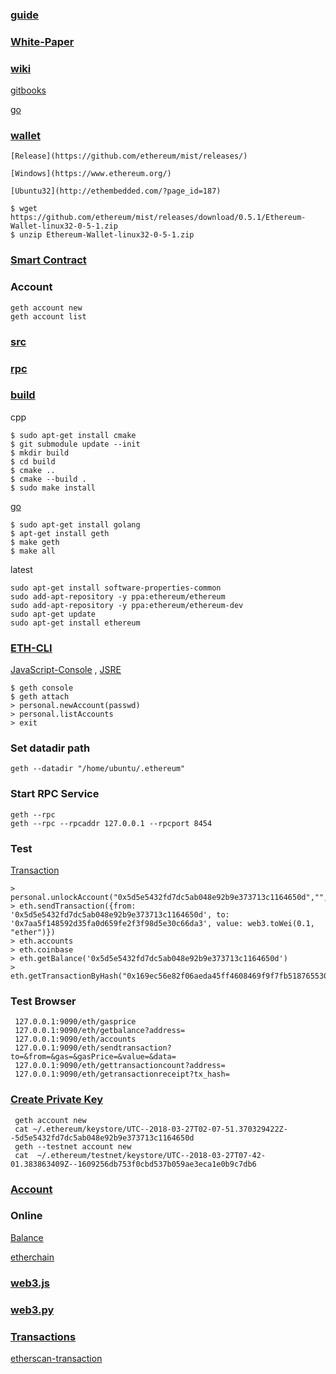### [guide](https://www.reddit.com/r/ethereum/comments/5viint/how_to_download_and_install_ethereum_wallet_and/)

### [White-Paper](https://github.com/ethereum/wiki/wiki/%5BKorean%5D-White-Paper)

### [wiki](https://github.com/ethereum/wiki/wiki)

   [gitbooks](https://ethereum.gitbooks.io/frontier-guide/content/jsre.html)

   [go](https://github.com/ethereum/go-ethereum/wiki)

### [wallet](https://www.ethereum.org/)

    [Release](https://github.com/ethereum/mist/releases/)

    [Windows](https://www.ethereum.org/)
    
    [Ubuntu32](http://ethembedded.com/?page_id=187)
    
    $ wget https://github.com/ethereum/mist/releases/download/0.5.1/Ethereum-Wallet-linux32-0-5-1.zip
    $ unzip Ethereum-Wallet-linux32-0-5-1.zip

### [Smart Contract](https://github.com/glynnbird/smartsponsor)

### Account

    geth account new
    geth account list

### [src](https://github.com/ethereum/cpp-ethereum)   

### [rpc](https://github.com/ethereum/wiki/wiki/JSON-RPC)

### [build](https://ethereum.gitbooks.io/frontier-guide/content/installing_linux.html)
    
  cpp
  
    $ sudo apt-get install cmake
    $ git submodule update --init
    $ mkdir build
    $ cd build
    $ cmake ..
    $ cmake --build .
    $ sudo make install
  
  [go](https://geth.ethereum.org/install/)
  
    $ sudo apt-get install golang
    $ apt-get install geth
    $ make geth
    $ make all
    
  latest
  
    sudo apt-get install software-properties-common
    sudo add-apt-repository -y ppa:ethereum/ethereum
    sudo add-apt-repository -y ppa:ethereum/ethereum-dev    
    sudo apt-get update
    sudo apt-get install ethereum

### [ETH-CLI](https://ethereum.org/cli)

   [JavaScript-Console](https://github.com/ethereum/go-ethereum/wiki/JavaScript-Console) , [JSRE](https://ethereum.gitbooks.io/frontier-guide/content/jsre.html)
   
    $ geth console
    $ geth attach
    > personal.newAccount(passwd)
    > personal.listAccounts
    > exit

### Set datadir path

    geth --datadir "/home/ubuntu/.ethereum"
    
### Start RPC Service

    geth --rpc
    geth --rpc --rpcaddr 127.0.0.1 --rpcport 8454
    
### Test

  [Transaction](https://ethereum.gitbooks.io/frontier-guide/content/ether_transfer.html)
  
    > personal.unlockAccount("0x5d5e5432fd7dc5ab048e92b9e373713c1164650d","",0)
    > eth.sendTransaction({from: '0x5d5e5432fd7dc5ab048e92b9e373713c1164650d', to: '0x7aa5f148592d35fa0d659fe2f3f98d5e30c66da3', value: web3.toWei(0.1, "ether")})
    > eth.accounts
    > eth.coinbase
    > eth.getBalance('0x5d5e5432fd7dc5ab048e92b9e373713c1164650d')
    > eth.getTransactionByHash("0x169ec56e82f06aeda45ff4608469f9f7fb518765530b968c8d0fb1061cf88a4b")
    
### Test Browser

     127.0.0.1:9090/eth/gasprice
     127.0.0.1:9090/eth/getbalance?address=
     127.0.0.1:9090/eth/accounts
     127.0.0.1:9090/eth/sendtransaction?to=&from=&gas=&gasPrice=&value=&data=
     127.0.0.1:9090/eth/gettransactioncount?address=
     127.0.0.1:9090/eth/getransactionreceipt?tx_hash=
     
 ### [Create Private Key](https://github.com/ethereumjs/keythereum)
 
     geth account new
     cat ~/.ethereum/keystore/UTC--2018-03-27T02-07-51.370329422Z--5d5e5432fd7dc5ab048e92b9e373713c1164650d
     geth --testnet account new
     cat  ~/.ethereum/testnet/keystore/UTC--2018-03-27T07-42-01.383863409Z--1609256db753f0cbd537b059ae3eca1e0b9c7db6
     
 ### [Account](http://ethdocs.org/en/latest/account-management.html#using-mist-ethereum-wallet)
 
 ### Online
 
   [Balance](https://ethereum-balance.com)
   
   [etherchain](https://www.etherchain.org/account/)
 
 ### [web3.js]()
 
 ### [web3.py]()
 
 ### [Transactions](https://ethereum.stackexchange.com/questions/8547/how-to-explore-all-transactions-for-a-given-account)
 
   [etherscan-transaction](https://etherscan.io/txs)
   
 

